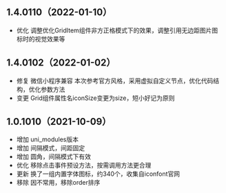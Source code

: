 ## 1.4.0110（2022-01-10）
- 优化 调整优化GridItem组件非方正格模式下的效果，调整引用无边距图片图标时的视觉效果等
## 1.4.0102（2022-01-02）
- 修复 微信小程序兼容 本次参考官方风格，采用虚拟自定义节点，优化代码结构，优化参数方法
- 变更 Grid组件属性名iconSize变更为size，短小好记为原则

## 1.0.1010（2021-10-09）

* 增加 uni_modules版本
* 增加 间隔模式，间距固定
* 增加 圆角，间隔模式下有效
* 优化 移除点击事件预设方法，按需调用方法更合理
* 更新 换了一组内置字体图标，约340个，收集自iconfont官网
* 移除 因不常用，移除order排序